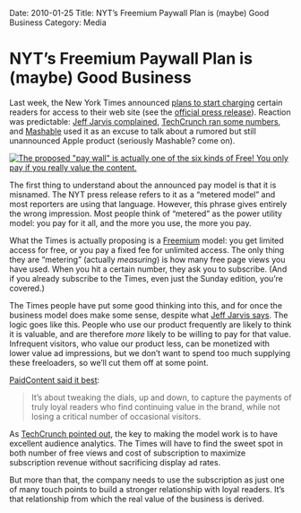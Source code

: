 Date: 2010-01-25
Title: NYT’s Freemium Paywall Plan is (maybe) Good Business
Category: Media

NYT’s Freemium Paywall Plan is (maybe) Good Business
====================================================

Last week, the New York Times announced [plans to start
charging](http://www.nytimes.com/2010/01/21/business/media/21times.html?hp&emc=na)
certain readers for access to their web site (see the [official press
release](http://phx.corporate-ir.net/phoenix.zhtml?c=105317&p=irol-pressArticle&ID=1377114&highlight)).
Reaction was predictable: [Jeff Jarvis
complained](http://www.buzzmachine.com/2010/01/17/the-cockeyed-economics-of-metering-reading/),
[TechCrunch ran some
numbers](http://www.techcrunch.com/2010/01/20/new-york-times-meter-needle/),
and
[Mashable](http://mashable.com/2010/01/20/new-york-times-to-start-charging/)
used it as an excuse to talk about a rumored but still unannounced Apple
product (seriously Mashable? come on).

[![The proposed "pay wall" is actually one of the six kinds of Free! You
only pay if you really value the
content.](http://farm4.staticflickr.com/3221/2759517762_38be64311d.jpg)][img]

The first thing to understand about the announced pay model is that it
is misnamed. The NYT press release refers to it as a “metered model” and
most reporters are using that language. However, this phrase gives
entirely the wrong impression. Most people think of “metered” as the
power utility model: you pay for it all, and the more you use, the more
you pay.

What the Times is actually proposing is a
[Freemium](http://en.wikipedia.org/wiki/Freemium) model: you get limited
access for free, or you pay a fixed fee for unlimited access. The only
thing they are “metering” (actually *measuring*) is how many free page
views you have used. When you hit a certain number, they ask you to
subscribe. (And if you already subscribe to the Times, even just the
Sunday edition, you’re covered.)

The Times people have put some good thinking into this, and for once the
business model does make some sense, despite what [Jeff Jarvis
says](http://www.buzzmachine.com/2010/01/17/the-cockeyed-economics-of-metering-reading/).
The logic goes like this. People who use our product frequently are
likely to think it is valuable, and are therefore *more* likely to be
willing to pay for that value. Infrequent visitors, who value our
product less, can be monetized with lower value ad impressions, but we
don’t want to spend too much supplying these freeloaders, so we’ll cut
them off at some point.

[PaidContent said it
best](http://paidcontent.org/article/419-nine-questions-new-york-times-goes-metered/):

> It’s about tweaking the dials, up and down, to capture the payments of
> truly loyal readers who find continuing value in the brand, while not
> losing a critical number of occasional visitors.

As [TechCrunch pointed
out](http://www.techcrunch.com/2010/01/20/new-york-times-meter-needle/),
the key to making the model work is to have excellent audience
analytics. The Times will have to find the sweet spot in both number of
free views and cost of subscription to maximize subscription revenue
without sacrificing display ad rates.

But more than that, the company needs to use the subscription as just
one of many touch points to build a stronger relationship with loyal
readers. It’s that relationship from which the real value of the
business is derived.

[img]: https://flic.kr/p/5cRfus

